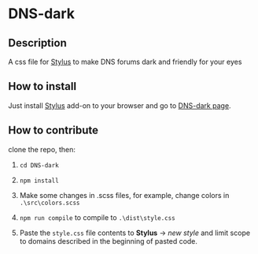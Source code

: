 # DNS-dark
## Description
A css file for [Stylus](https://github.com/openstyles/stylus#releases) to make DNS forums dark and friendly for your eyes
## How to install
Just install [Stylus](https://github.com/openstyles/stylus#releases) add-on to your browser and go to [DNS-dark page](https://userstyles.org/styles/136548 "DNS-dark on UserStyles.org").
## How to contribute
clone the repo, then:

1. `cd DNS-dark`

2. `npm install`

3. Make some changes in .scss files, for example, change colors in `.\src\colors.scss`

4. `npm run compile` to compile to `.\dist\style.css`

5. Paste the `style.css` file contents to **Stylus** -> *new style* and limit scope to domains described in the beginning of pasted code.